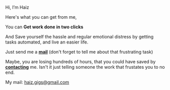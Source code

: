 Hi, I’m Haiz

Here's what you can get from me,

You can **Get work done in two clicks**

And Save yourself the hassle and regular emotional distress
by getting tasks automated, and live an easier life.

Just send me a [**mail**](mailto:haiz.gigs@gmail.com) (don't forget to tell me about that frustrating task)

Maybe, you are losing hundreds of hours,
that you could have saved by [**contacting**](mailto:haiz.gigs@gmail.com) me.
Isn't it just telling someone the work that 
frustates you to no end. 

My mail: haiz.gigs@gmail.com
